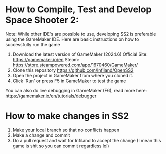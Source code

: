 # How to Compile, Test and Develop Space Shooter 2:
Note: While other IDE's are possible to use, developing SS2 is preferable using the GameMaker IDE.
Here are basic instructions on how to successfully run the game

1. Download the latest version of GameMaker (2024.6)
Official Site: https://gamemaker.io/en
Steam: https://store.steampowered.com/app/1670460/GameMaker/
3. Clone this repository https://github.com/Infiland/OpenSS2
4. Open the project in GameMaker from where you cloned it.
5. Click 'Run' or press F5 in GameMaker to test the game

You can also do live debugging in GameMaker (F6), read more here: https://gamemaker.io/en/tutorials/debugger

# How to make changes in SS2
1. Make your local branch so that no conflicts happen
2. Make a change and commit
3. Do a pull request and wait for Infiland to accept the change (I mean this game is shit so you can commit regardless lol)